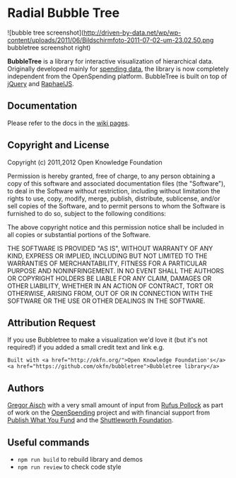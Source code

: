 Radial Bubble Tree
==================

![bubble tree screenshot](http://driven-by-data.net/wp/wp-content/uploads/2011/06/Bildschirmfoto-2011-07-02-um-23.02.50.png bubbletree screenshot right)

**BubbleTree** is a library for interactive visualization of hierarchical data. Originally developed mainly for [spending data](http://openspending.org), the library is now completely independent from the OpenSpending platform. BubbleTree is built on top of [jQuery](http://jquery.com) and [RaphaelJS](http://raphaeljs.com/).

## Documentation

Please refer to the docs in the [wiki pages](https://github.com/okfn/bubbletree/wiki/Bubble-Tree-Documentation).

## Copyright and License

Copyright (c) 2011,2012 Open Knowledge Foundation

Permission is hereby granted, free of charge, to any person obtaining a copy of this software and associated documentation files (the "Software"), to deal in the Software without restriction, including without limitation the rights to use, copy, modify, merge, publish, distribute, sublicense, and/or sell copies of the Software, and to permit persons to whom the Software is furnished to do so, subject to the following conditions:

The above copyright notice and this permission notice shall be included in all copies or substantial portions of the Software.

THE SOFTWARE IS PROVIDED "AS IS", WITHOUT WARRANTY OF ANY KIND, EXPRESS OR IMPLIED, INCLUDING BUT NOT LIMITED TO THE WARRANTIES OF MERCHANTABILITY, FITNESS FOR A PARTICULAR PURPOSE AND NONINFRINGEMENT. IN NO EVENT SHALL THE AUTHORS OR COPYRIGHT HOLDERS BE LIABLE FOR ANY CLAIM, DAMAGES OR OTHER LIABILITY, WHETHER IN AN ACTION OF CONTRACT, TORT OR OTHERWISE, ARISING FROM, OUT OF OR IN CONNECTION WITH THE SOFTWARE OR THE USE OR OTHER DEALINGS IN THE SOFTWARE.

## Attribution Request

If you use Bubbletree to make a visualization we'd love it (but it's not required!) if you added a small credit text and link e.g.

    Built with <a href="http://okfn.org/">Open Knowledge Foundation's</a> <a href="https://github.com/okfn/bubbletree">Bubbletree library</a>

## Authors

[Gregor Aisch](http://vis4.net/blog/) with a very small amount of input from [Rufus Pollock](http://rufuspollock.org/) as part of work on the [OpenSpending](http://openspending.org/) project and with financial support from [Publish What You Fund](http://www.publishwhatyoufund.org/) and the [Shuttleworth Foundation](http://www.shuttleworthfoundation.org/).

## Useful commands

* `npm run build` to rebuild library and demos
* `npm run review` to check code style 
